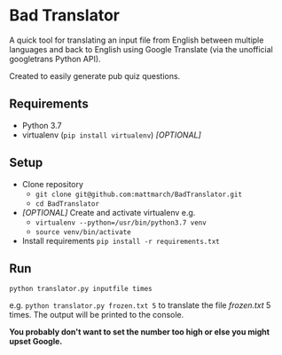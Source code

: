 # Bad Translator

A quick tool for translating an input file from English between multiple languages and back to English using Google Translate (via the unofficial googletrans Python API).

Created to easily generate pub quiz questions.

## Requirements
- Python 3.7
- virtualenv (`pip install virtualenv`) *[OPTIONAL]*

## Setup
- Clone repository 
  - `git clone git@github.com:mattmarch/BadTranslator.git`
  - `cd BadTranslator`
- *[OPTIONAL]* Create and activate virtualenv e.g. 
  - `virtualenv --python=/usr/bin/python3.7 venv`
  - `source venv/bin/activate`
- Install requirements `pip install -r requirements.txt`

## Run
`python translator.py inputfile times`

e.g. `python translator.py frozen.txt 5` to translate the file *frozen.txt* 5 times. The output will be printed to the console.

**You probably don't want to set the number too high or else you might upset Google.**
